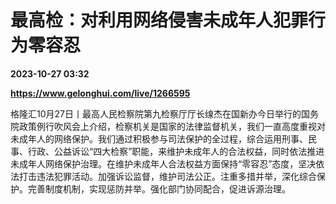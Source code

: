# 最高检：对利用网络侵害未成年人犯罪行为零容忍

**2023-10-27 03:32**

**https://www.gelonghui.com/live/1266595**

格隆汇10月27日丨最高人民检察院第九检察厅厅长缐杰在国新办今日举行的国务院政策例行吹风会上介绍，检察机关是国家的法律监督机关，我们一直高度重视对未成年人的网络保护。我们通过积极参与司法保护的全过程，综合运用刑事、民事、行政、公益诉讼“四大检察”职能，来维护未成年人的合法权益，同时依法推进未成年人网络保护治理。在维护未成年人合法权益方面保持“零容忍”态度，坚决依法打击违法犯罪活动。加强诉讼监督，维护司法公正。注重多措并举，深化综合保护。完善制度机制，实现惩防并举。强化部门协同配合，促进诉源治理。